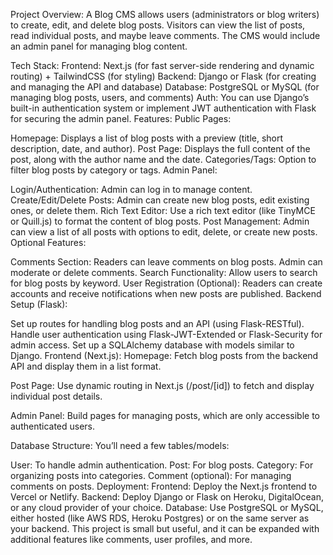 Project Overview:
A Blog CMS allows users (administrators or blog writers) to create, edit, and delete blog posts. Visitors can view the list of posts, read individual posts, and maybe leave comments. The CMS would include an admin panel for managing blog content.

Tech Stack:
Frontend: Next.js (for fast server-side rendering and dynamic routing) + TailwindCSS (for styling)
Backend: Django or Flask (for creating and managing the API and database)
Database: PostgreSQL or MySQL (for managing blog posts, users, and comments)
Auth: You can use Django’s built-in authentication system or implement JWT authentication with Flask for securing the admin panel.
Features:
Public Pages:

Homepage: Displays a list of blog posts with a preview (title, short description, date, and author).
Post Page: Displays the full content of the post, along with the author name and the date.
Categories/Tags: Option to filter blog posts by category or tags.
Admin Panel:

Login/Authentication: Admin can log in to manage content.
Create/Edit/Delete Posts: Admin can create new blog posts, edit existing ones, or delete them.
Rich Text Editor: Use a rich text editor (like TinyMCE or Quill.js) to format the content of blog posts.
Post Management: Admin can view a list of all posts with options to edit, delete, or create new posts.
Optional Features:

Comments Section: Readers can leave comments on blog posts. Admin can moderate or delete comments.
Search Functionality: Allow users to search for blog posts by keyword.
User Registration (Optional): Readers can create accounts and receive notifications when new posts are published.
Backend Setup (Flask):

Set up routes for handling blog posts and an API (using Flask-RESTful).
Handle user authentication using Flask-JWT-Extended or Flask-Security for admin access.
Set up a SQLAlchemy database with models similar to Django.
Frontend (Next.js):
Homepage: Fetch blog posts from the backend API and display them in a list format.

Post Page: Use dynamic routing in Next.js (/post/[id]) to fetch and display individual post details.

Admin Panel: Build pages for managing posts, which are only accessible to authenticated users.

Database Structure:
You’ll need a few tables/models:

User: To handle admin authentication.
Post: For blog posts.
Category: For organizing posts into categories.
Comment (optional): For managing comments on posts.
Deployment:
Frontend: Deploy the Next.js frontend to Vercel or Netlify.
Backend: Deploy Django or Flask on Heroku, DigitalOcean, or any cloud provider of your choice.
Database: Use PostgreSQL or MySQL, either hosted (like AWS RDS, Heroku Postgres) or on the same server as your backend.
This project is small but useful, and it can be expanded with additional features like comments, user profiles, and more.